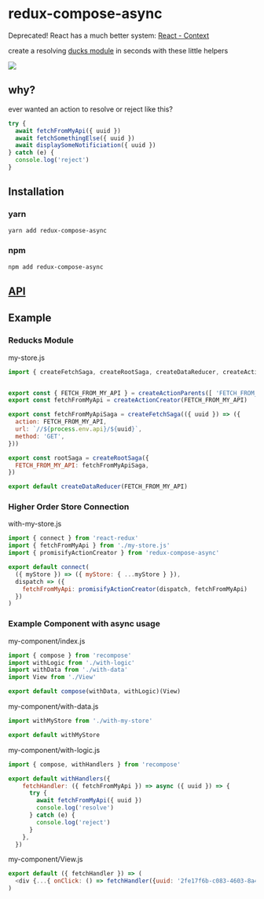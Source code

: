 # redux-compose-async

Deprecated! React has a much better system: [React - Context](https://reactjs.org/docs/context.html)

create a resolving [ducks module](https://github.com/erikras/ducks-modular-redux) in seconds with these little helpers

![](https://images.unsplash.com/photo-1442689859438-97407280183f?ixlib=rb-1.2.1&ixid=eyJhcHBfaWQiOjEyMDd9&auto=format&fit=crop&w=480&q=50)

## why?

ever wanted an action to resolve or reject like this?
```js
try {
  await fetchFromMyApi({ uuid })
  await fetchSomethingElse({ uuid })
  await displaySomeNotificiation({ uuid })
} catch (e) {
  console.log('reject')
}
```


## Installation

### yarn
```bash
yarn add redux-compose-async
```

### npm
```bash
npm add redux-compose-async
```

## [API](./docs/API.md)


## Example

### Reducks Module
my-store.js
```js
import { createFetchSaga, createRootSaga, createDataReducer, createActionCreator, createActionParents } from 'redux-compose-async'


export const { FETCH_FROM_MY_API } = createActionParents([ 'FETCH_FROM_MY_API' ])
export const fetchFromMyApi = createActionCreator(FETCH_FROM_MY_API)

export const fetchFromMyApiSaga = createFetchSaga(({ uuid }) => ({
  action: FETCH_FROM_MY_API,
  url: `//${process.env.api}/${uuid}`,
  method: 'GET',
}))

export const rootSaga = createRootSaga({
  FETCH_FROM_MY_API: fetchFromMyApiSaga,
})

export default createDataReducer(FETCH_FROM_MY_API)
```

### Higher Order Store Connection
with-my-store.js
```js
import { connect } from 'react-redux'
import { fetchFromMyApi } from './my-store.js'
import { promisifyActionCreator } from 'redux-compose-async'

export default connect(
  ({ myStore }) => ({ myStore: { ...myStore } }),
  dispatch => ({
    fetchFromMyApi: promisifyActionCreator(dispatch, fetchFromMyApi)
  })
)
```

### Example Component with async usage
my-component/index.js
```js
import { compose } from 'recompose'
import withLogic from './with-logic'
import withData from './with-data'
import View from './View'

export default compose(withData, withLogic)(View)

```
my-component/with-data.js
```js
import withMyStore from './with-my-store'

export default withMyStore
```

my-component/with-logic.js
```js
import { compose, withHandlers } from 'recompose'

export default withHandlers({
    fetchHandler: ({ fetchFromMyApi }) => async ({ uuid }) => {
      try {
        await fetchFromMyApi({ uuid })
        console.log('resolve')
      } catch (e) {
        console.log('reject')
      }
    },
  })
```

my-component/View.js
```js
export default ({ fetchHandler }) => (
  <div {...{ onClick: () => fetchHandler({uuid: '2fe17f6b-c083-4603-8a45-eaa26a422f31' })}} />
)
```
